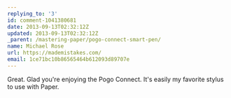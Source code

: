 ```yaml
---
replying_to: '3'
id: comment-1041380681
date: 2013-09-13T02:32:12Z
updated: 2013-09-13T02:32:12Z
_parent: /mastering-paper/pogo-connect-smart-pen/
name: Michael Rose
url: https://mademistakes.com/
email: 1ce71bc10b86565464b612093d89707e
---
```


Great. Glad you're enjoying the Pogo Connect. It's easily my favorite
stylus to use with Paper.
